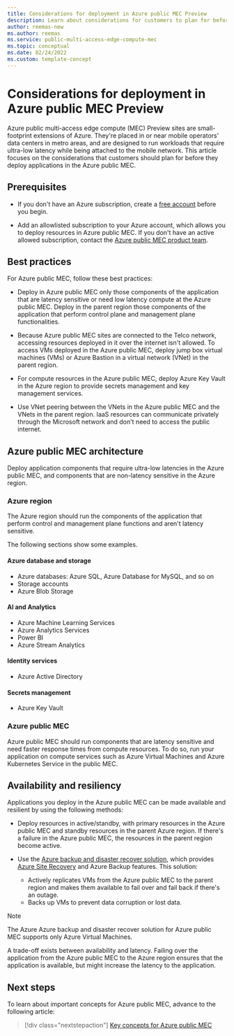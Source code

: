 ```yaml
---
title: Considerations for deployment in Azure public MEC Preview
description: Learn about considerations for customers to plan for before they deploy applications in an Azure public multi-access edge compute (MEC) solution.
author: reemas-new
ms.author: reemas
ms.service: public-multi-access-edge-compute-mec
ms.topic: conceptual
ms.date: 02/24/2022
ms.custom: template-concept
---
```


# Considerations for deployment in Azure public MEC Preview

Azure public multi-access edge compute (MEC) Preview sites are small-footprint extensions of Azure. They're placed in or near mobile operators' data centers in metro areas, and are designed to run workloads that require ultra-low latency while being attached to the mobile network. This article focuses on the considerations that customers should plan for before they deploy applications in the Azure public MEC.

## Prerequisites

- If you don't have an Azure subscription, create a [free account](https://azure.microsoft.com/free/?WT.mc_id=A261C142F) before you begin.

- Add an allowlisted subscription to your Azure account, which allows you to deploy resources in Azure public MEC. If you don't have an active allowed subscription, contact the [Azure public MEC product team](https://aka.ms/azurepublicmec).

## Best practices

For Azure public MEC, follow these best practices:

- Deploy in Azure public MEC only those components of the application that are latency sensitive or need low latency compute at the Azure public MEC. Deploy in the parent region those components of the application that perform control plane and management plane functionalities.

- Because Azure public MEC sites are connected to the Telco network, accessing resources deployed in it over the internet isn't allowed. To access VMs deployed in the Azure public MEC, deploy jump box virtual machines (VMs) or Azure Bastion in a virtual network (VNet) in the parent region.

- For compute resources in the Azure public MEC, deploy Azure Key Vault in the Azure region to provide secrets management and key management services.

- Use VNet peering between the VNets in the Azure public MEC and the VNets in the parent region. IaaS resources can communicate privately through the Microsoft network and don't need to access the public internet.

## Azure public MEC architecture

Deploy application components that require ultra-low latencies in the Azure public MEC, and components that are non-latency sensitive in the Azure region.

### Azure region

The Azure region should run the components of the application that perform control and management plane functions and aren't latency sensitive.

The following sections show some examples.

#### Azure database and storage

- Azure databases: Azure SQL, Azure Database for MySQL, and so on
- Storage accounts
- Azure Blob Storage

#### AI and Analytics

- Azure Machine Learning Services
- Azure Analytics Services
- Power BI
- Azure Stream Analytics

#### Identity services

- Azure Active Directory

#### Secrets management

- Azure Key Vault

### Azure public MEC

Azure public MEC should run components that are latency sensitive and need faster response times from compute resources. To do so, run your application on compute services such as Azure Virtual Machines and Azure Kubernetes Service in the public MEC.

## Availability and resiliency

Applications you deploy in the Azure public MEC can be made available and resilient by using the following methods:

- Deploy resources in active/standby, with primary resources in the Azure public MEC and standby resources in the parent Azure region. If there's a failure in the Azure public MEC, the resources in the parent region become active.

- Use the [Azure backup and disaster recover solution](/azure/architecture/framework/resiliency/backup-and-recovery), which provides [Azure Site Recovery](/azure/site-recovery/site-recovery-overview) and Azure Backup features. This solution:
  - Actively replicates VMs from the Azure public MEC to the parent region and makes them available to fail over and fail back if there's an outage.
  - Backs up VMs to prevent data corruption or lost data.

> [!NOTE]
> The Azure Azure backup and disaster recover solution for Azure public MEC supports only Azure Virtual Machines.

A trade-off exists between availability and latency. Failing over the application from the Azure public MEC to the Azure region ensures that the application is available, but might increase the latency to the application.

## Next steps

To learn about important concepts for Azure public MEC, advance to the following article:

> [!div class="nextstepaction"]
> [Key concepts for Azure public MEC](key-concepts.md)
